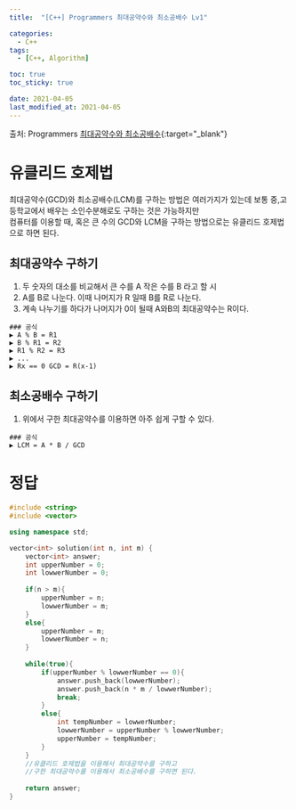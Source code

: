 ```yaml
---
title:  "[C++] Programmers 최대공약수와 최소공배수 Lv1" 

categories:
  - C++
tags:
  - [C++, Algorithm]

toc: true
toc_sticky: true

date: 2021-04-05
last_modified_at: 2021-04-05
---
```


출처: Programmers
[최대공약수와 최소공배수](https://programmers.co.kr/learn/courses/30/lessons/12940){:target="_blank"}  

# 유클리드 호제법
최대공약수(GCD)와 최소공배수(LCM)를 구하는 방법은 여러가지가 있는데 보통 중,고등학교에서 배우는 소인수분해로도 구하는 것은 가능하지만  
컴퓨터를 이용할 때, 혹은 큰 수의 GCD와 LCM을 구하는 방법으로는 유클리드 호제법으로 하면 된다.  
  
## 최대공약수 구하기
  1. 두 숫자의 대소를 비교해서 큰 수를 A 작은 수를 B 라고 할 시
  2. A를 B로 나눈다. 이때 나머지가 R 일때 B를 R로 나눈다.
  3. 계속 나누기를 하다가 나머지가 0이 될때 A와B의 최대공약수는 R이다.

    ### 공식
    ▶ A % B = R1  
    ▶ B % R1 = R2  
    ▶ R1 % R2 = R3  
    ▶ ...  
    ▶ Rx == 0 GCD = R(x-1)  

## 최소공배수 구하기
  1. 위에서 구한 최대공약수를 이용하면 아주 쉽게 구할 수 있다.  

    ### 공식
    ▶ LCM = A * B / GCD


# 정답
```cpp
#include <string>
#include <vector>

using namespace std;

vector<int> solution(int n, int m) {
    vector<int> answer;
    int upperNumber = 0;
    int lowwerNumber = 0;
    
    if(n > m){
        upperNumber = n;
        lowwerNumber = m;
    }
    else{
        upperNumber = m;
        lowwerNumber = n;
    }
    
    while(true){
        if(upperNumber % lowwerNumber == 0){
            answer.push_back(lowwerNumber);
            answer.push_back(n * m / lowwerNumber);
            break;
        }
        else{
            int tempNumber = lowwerNumber;
            lowwerNumber = upperNumber % lowwerNumber;
            upperNumber = tempNumber;
        }
    }
    //유클리드 호제법을 이용해서 최대공약수를 구하고
    //구한 최대공약수를 이용해서 최소공배수를 구하면 된다.
    
    return answer;
}
```
<br>

<!-- [맨 위](#){: .btn .btn--primary }{: .align-right} 스크롤시 자동으로 up to 화살표가 나오므로 삭제 -->
